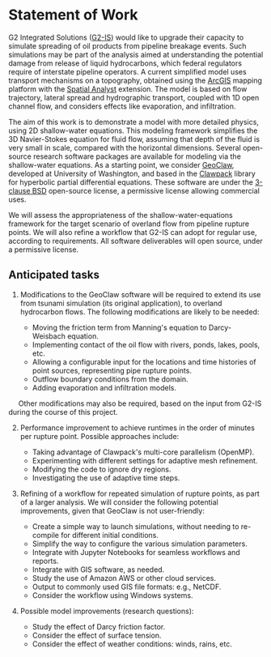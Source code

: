 # Statement of Work

G2 Integrated Solutions ([G2-IS](https://g2-is.com)) would like to upgrade their capacity to simulate spreading of oil products from pipeline breakage events.
Such simulations may be part of the analysis aimed at understanding the potential damage from release of liquid hydrocarbons, 
which federal regulators require of interstate pipeline operators. 
A current simplified model uses transport mechanisms on a topography, obtained using the 
[ArcGIS](https://www.esri.com/en-us/arcgis/about-arcgis/overview) mapping platform with the 
[Spatial Analyst](http://www.esri.com/software/arcgis/extensions/spatialanalyst) extension.
The model is based on flow trajectory, lateral spread and hydrographic transport, 
coupled with 1D open channel flow, and considers effects like evaporation, and infiltration.

The aim of this work is to demonstrate a model with more detailed physics, using 2D shallow-water equations.
This modeling framework simplifies the 3D Navier-Stokes equation for fluid flow, 
assuming that depth of the fluid is very small in scale, compared with the horizontal dimensions.
Several open-source research software packages are available for modeling via the shallow-water equations.
As a starting point, we consider [GeoClaw](http://depts.washington.edu/clawpack/geoclaw/), developed at University of Washington, 
and based in the [Clawpack](http://www.clawpack.org) library for hyperbolic partial differential equations.
These software are under the [3-clause BSD](https://opensource.org/licenses/BSD-3-Clause) open-source license,
a permissive license allowing commercial uses.

We will assess the appropriateness of the shallow-water-equations framework for the target scenario of overland flow
from pipeline rupture points. We will also refine a workflow that G2-IS can adopt for regular use, according to requirements.
All software deliverables will open source, under a permissive license.

## Anticipated tasks

1. Modifications to the GeoClaw software will be required to extend its use from tsunami simulation (its original application), to overland hydrocarbon flows. The following modifications are likely to be needed:

	* Moving the friction term from Manning's equation to Darcy-Weisbach equation.
	* Implementing contact of the oil flow with rivers, ponds, lakes, pools, etc.
	* Allowing a configurable input for the locations and time histories of point sources, representing pipe rupture points.
	* Outflow boundary conditions from the domain.
	* Adding evaporation and infiltration models.

&nbsp;&nbsp;&nbsp;&nbsp;&nbsp;Other modifications may also be required, based on the input from G2-IS during the course of this project.

2. Performance improvement to achieve runtimes in the order of minutes per rupture point. Possible approaches include:

	* Taking advantage of Clawpack's multi-core parallelism (OpenMP).
	* Experimenting with different settings for adaptive mesh refinement.
	* Modifying the code to ignore dry regions.
	* Investigating the use of adaptive time steps.

3. Refining of a workflow for repeated simulation of rupture points, as part of a larger analysis. We will consider the following potential improvements, given that GeoClaw is not user-friendly:

	* Create a simple way to launch simulations, without needing to re-compile for different initial conditions.
	* Simplify the way to configure the various simulation parameters.
	* Integrate with Jupyter Notebooks for seamless workflows and reports.
	* Integrate with GIS software, as needed.
	* Study the use of Amazon AWS or other cloud services.
	* Output to commonly used GIS file formats: e.g., NetCDF.
	* Consider the workflow using Windows systems.
	
4. Possible model improvements (research questions):

	* Study the effect of Darcy friction factor.
	* Consider the effect of surface tension.
	* Consider the effect of weather conditions: winds, rains, etc.
